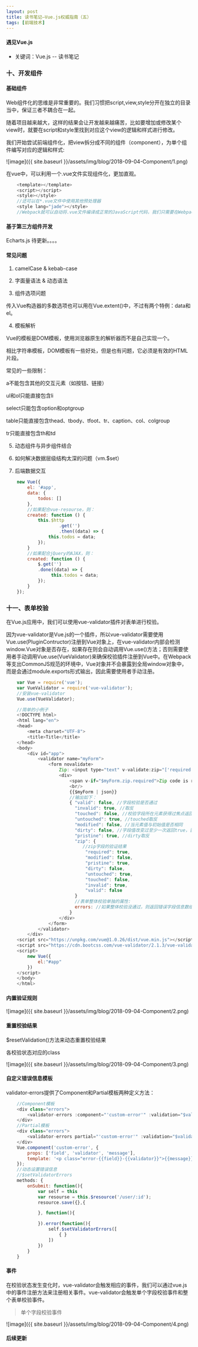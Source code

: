 ```yaml
---
layout: post
title: 读书笔记—Vue.js权威指南（五）
tags: [前端技术]
---
```

#### 遇见Vue.js

* 关键词：Vue.js -- 读书笔记

### 十、开发组件

#### 基础组件

Web组件化的思维是非常重要的。我们习惯把script,view,style分开在独立的目录当中，保证三者不耦合在一起。

随着项目越来越大，这样的结果会让开发越来越痛苦，比如要增加或修改某个view时，就要在script和style里找到对应这个view的逻辑和样式进行修改。

我们开始尝试前端组件化，把view拆分成不同的组件（component），为单个组件编写对应的逻辑和样式:

![image]({{ site.baseurl }}/assets/img/blog/2018-09-04-Component/1.png)

在vue中，可以利用一个.vue文件实现组件化，更加直观。

```javascript
    <template></template>
    <script></script>
    <style></style>
    //还可以在*.vue文件中使用其他预处理器
    <style lang="jade"></style>
    //Webpack就可以自动将.vue文件编译成正常的JavaScript代码，我们只需要在Webpack中配置好vue-loader即可。
```

#### 基于第三方组件开发

Echarts.js 待更新。。。。

#### 常见问题

1. camelCase & kebab-case

2. 字面量语法 & 动态语法

3. 组件选项问题

传入Vue构造器的多数选项也可以用在Vue.extent()中，不过有两个特例：data和el。

4. 模板解析

Vue的模板是DOM模板，使用浏览器原生的解析器而不是自己实现一个。

相比字符串模板，DOM模板有一些好处，但是也有问题，它必须是有效的HTML片段。

常见的一些限制：

a不能包含其他的交互元素（如按钮、链接）

ul和ol只能直接包含li

select只能包含option和optgroup

table只能直接包含thead、tbody、tfoot、tr、caption、col、colgroup

tr只能直接包含th和td

5. 动态组件与异步组件结合

6. 如何解决数据层级结构太深的问题（vm.$set）

7. 后端数据交互

```javascript
    new Vue({
        el: '#app',
        data: {
            todos: []
        },
        //如果配合vue-resourse，则：
        created: function () {
            this.$http
                    .get('')
                    .then((data) => {
                this.todos = data;
            });
        }
        //如果配合jQuery的AJAX，则：
        created: function () {
            $.get('')
            .done((data) => {
                 this.todos = data;
            });
        }
    });
```

### 十一、表单校验

在Vue.js应用中，我们可以使用vue-validator插件对表单进行校验。

因为vue-validator是Vue.js的一个插件，所以vue-validator需要使用Vue.use(PluginContructor)注册到Vue对象上，在vue-validator内部会检测window.Vue对象是否存在，如果存在则会自动调用Vue.use()方法；否则需要使用者手动调用Vue.use(VueValidator)来确保校验插件注册到Vue中。在Webpack等支出CommonJS规范的环境中，Vue对象并不会暴露到全局window对象中，而是会通过module.exports形式输出，因此需要使用者手动注册。

```javascript
    var Vue = require('vue');
    var VueValidator = require('vue-validator');
    //安装vue-validator
    Vue.use(VueValidator);

    //简单的小例子
    <!DOCTYPE html>
    <html lang="en">
    <head>
        <meta charset="UTF-8">
        <title>Title</title>
    </head>
    <body>
        <div id="app">
            <validator name="myForm">
                <form novalidate>
                    Zip: <input type="text" v-validate:zip="['required']"><br />
                    <div>
                        <span v-if="$myForm.zip.required">Zip code is required.</span>
                        <br/>
                        {{$myForm | json}}
                        //输出如下：
                        { "valid": false, //字段校验是否通过
                          "invalid": true, //取反
                          "touched": false, //校验字段所在元素获得过焦点返回truke,否则返回false
                          "untouched": true, //touched取反
                          "modified": false, //当元素值与初始值是否相同
                          "dirty": false, //字段值改变过至少一次返回true，否则返回false
                          "pristine": true, //dirty取反
                          "zip": {
                             //zip字段的验证结果
                              "required": true,
                              "modified": false,
                              "pristine": true,
                              "dirty": false,
                              "untouched": true,
                              "touched": false,
                              "invalid": true,
                              "valid": false
                          }
                          //表单整体校验单独的属性:
                          errors: //如果整体校验没通过，则返回错误字段信息数组。否则返回undefined。
                        }
                    </div>
                </form>
            </validator>
        </div>
    <script src="https://unpkg.com/vue@1.0.26/dist/vue.min.js"></script>
    <script src="https://cdn.bootcss.com/vue-validator/2.1.3/vue-validator.js"></script>
    <script>
        new Vue({
            el:"#app"
        })
    </script>
    </body>
    </html>
```

#### 内置验证规则

![image]({{ site.baseurl }}/assets/img/blog/2018-09-04-Component/2.png)

#### 重置校验结果

$resetValidation()方法来动态重置校验结果

各校验状态对应的class

![image]({{ site.baseurl }}/assets/img/blog/2018-09-04-Component/3.png)

#### 自定义错误信息模板

validator-errors提供了Component和Partial模板两种定义方法：

```javascript
    //Component模板
    <div class="errors">
        <validator-errors :component="'custom-error'" :validation="$validation1"></validator-errors>
    </div>
    //Partial模板
    <div class="errors">
        <validator-errors partial="'custom-error'" :validation="$validation1"></validator-errors>
    </div>
    Vue.component('custom-error', {
        props: ['field', 'validator', 'message'],
        template: '<p class="error-{{field}}-{{validator}}">{{message}}</p>'
    });
    //动态设置错误信息
    //$setValidatorErrors
    methods: {
        onSubmit: function(){
            var self = this
            var resourse = this.$resource('/user/:id');
            resource.save({},{

            }, function(){

            }).error(function(){
                self.$setValidatorErrors([
                    { }
                ])
            })
        }
    }
```

#### 事件

在校验状态发生变化时，vue-validator会触发相应的事件，我们可以通过vue.js中的事件注册方法来注册相关事件。vue-validator会触发单个字段校验事件和整个表单校验事件。

> 单个字段校验事件

![image]({{ site.baseurl }}/assets/img/blog/2018-09-04-Component/4.png)

#### 后续更新










































